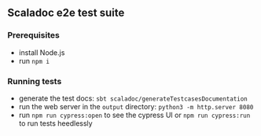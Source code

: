 ## Scaladoc e2e test suite

### Prerequisites

- install Node.js
- run `npm i`

### Running tests

- generate the test docs: `sbt scaladoc/generateTestcasesDocumentation`
- run the web server in the `output` directory: `python3 -m http.server 8080`
- run `npm run cypress:open` to see the cypress UI or `npm run cypress:run` to run tests heedlessly
